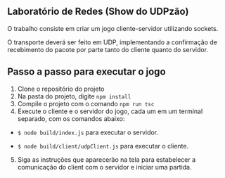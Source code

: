## Laboratório de Redes (Show do UDPzão)

O trabalho consiste em criar um jogo cliente-servidor utilizando sockets.

O transporte deverá ser feito em UDP, implementando a confirmação de recebimento do pacote por parte tanto do cliente quanto do servidor.

## Passo a passo para executar o jogo

1. Clone o repositório do projeto
2. Na pasta do projeto, digite ```npm install```
3. Compile o projeto com o comando ```npm run tsc```
4. Execute o cliente e o servidor do jogo, cada um em um terminal separado, com os comandos abaixo:

  *   ```$ node build/index.js``` para executar o servidor.

  *   ```$ node build/client/udpClient.js``` para executar o cliente.
  
5. Siga as instruções que aparecerão na tela para estabelecer a comunicação do client com o servidor e iniciar uma partida.

